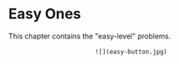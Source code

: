     
   # Easy Ones

This chapter contains the "easy-level" problems.












                            ![](easy-button.jpg)